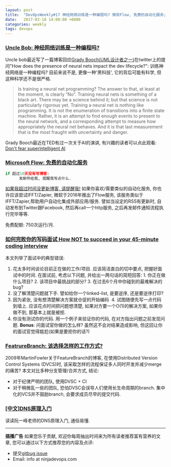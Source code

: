 ```yaml
---
layout: post
title:  "DevOpsWeekly#17 神经网络训练是一种编程吗? 微软Flow, 免费的自动化服务; 如何完败你的写代码面试? 该选择哪种FeatureBranch工作方式? DNS原理入门"
date:   2017-03-18 14:00:00 +0800
categories: weekly
tags: devops
---
```


### [**Uncle Bob: 神经网络训练是一种编程吗?**](http://blog.cleancoder.com/uncle-bob/2017/03/16/DrCalvin.html)
  
  Uncle bob最近写了一篇博客回应[Grady Booch(UML设计者之一)](https://en.wikipedia.org/wiki/Grady_Booch)在twitter上的提问"How does the presence of neural nets impact the dev lifecycle?":
   训练神经网络是一种编程吗? 目前来说不是, 更像一种'黑科技', 它的背后可能有科学, 但这种科学还不是很严格. 
 
  > Is training a neural net programming? The answer to that, at least at the moment, is clearly “No”. Training neural nets is something of a black art. There may be a science behind it; but that science is not particularly rigorous yet.
  Training a neural net is nothing like programming. It is not the enumeration of transitions into a finite state machine. Rather, it is an attempt to find enough events to present to the neural network, and a corresponding attempt to measure how appropriately the neural net behaves. And it is that last measurement that is the most fraught with uncertainty and danger.

  Grady Booch最近在TED有过一次关于AI的演讲, 有兴趣的读者可以点此观看: [Don't fear superintelligent AI
](https://www.ted.com/talks/grady_booch_don_t_fear_superintelligence)


### [**Microsoft Flow: 免费的自动化服务**](https://flow.microsoft.com/en-us/pricing/)
  ```python
  if 超过10天没有写博客:
        发邮件给我, 提醒我写点什么.
  ```
  [如果我超过时间没更新博客, 请提醒我!](https://flow.microsoft.com/en-us/blog/fotw-remind-to-post/)
  如果你喜欢/需要类似的自动化服务, 你也许应该尝试IFFT/Zapier, 
  微软于2016年推出了Flow服务, 该服务类似于IFFT/Zapier,帮助用户自动化集成外部应用/服务. 譬如当设定的RSS有更新时, 自动发布到Twitter跟Facebook, 然后再call一个http服务, 之后再发邮件通知流程执行完毕等等. 

  免费配额: 750次运行/月. 


### [**如何完败你的写码面试 How NOT to succeed in your 45-minute coding interview**](https://dev.to/fahimulhaq/how-not-to-succeed-in-your-45-minute-coding-interview)
  
  本文列举了面试中的典型错误: 
  
  1. 花太多时间谈论目前正在做的工作/项目. 应该简洁直白的切中要点, 把握好面试中的时间. 在面试前, 考虑以下问题, 并给出一两句话的简短回答: 1. 你正在做什么项目? 2. 该项目中最挑战的部分? 3. 在过去6个月中你碰到的最难解决的bug? 
  2. 没了解清楚问题就下手. 譬如给你一个linked-list, 是要逆序, 还是要逆序打印? 
  3. 因为紧张, 没有想清楚解决方案就仓促的开始编码
  4. 试图随便先写一点代码到墙上. 应该花点时间把问题想清楚, 如果对方要一个O(1)的解决方案, 如果你做不到, 那基本上就是被拒.
  5. 你没有测试你的代码. 用一个例子来验证你的代码, 在对方指出问题之前发现问题. 
  **Bonus**: 问面试官你做的怎么样? 虽然这不会对结果造成影响, 但这回让你的面试官觉得尴尬(如果是要拒你的话?)

### [**FeatrureBranch: 该选择怎样的工作方式?**](https://martinfowler.com/bliki/FeatureBranch.html)
  
  2009年MartinFowler关于FeatureBranch的博客, 在使用Distributed Version Control Systems (DVCS)时, 该采取怎样的流程保证多人同时开发并减少merge的痛苦? 本文对比多种分支管理/合并方式, 结论:
  - 对于纪律严明的团队, 使用DVSC + CI
  - 对于稍微乱一些的团队, 恐怕DVSC会误导人们使用长生命周期的branch. 集中化的VCS并不鼓励branch, 会要求成员尽早的提交代码. 


### [**[中文]DNS原理入门**](http://www.ruanyifeng.com/blog/2016/06/dns.html)

  读读阮一峰老师的DNS原理入门, 通俗易懂. 
  

---
**插播广告**
如果您乐于贡献, 欢迎你每周抽出时间来为所有读者推荐富有营养的文章, 您可以通过以下方式推荐您的内容及点评:
 - 提交[gitbug issue](https://github.com/NinjaDevOps-dot-com/NinjaDevOps-dot-com.github.io/issues)
 - Email: info at ninjadevops.com
